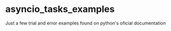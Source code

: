 # asyncio_tasks_examples
Just a few trial and error examples found on python's oficial documentation
